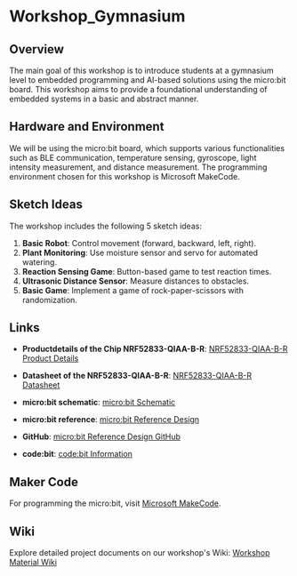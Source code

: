 # Workshop_Gymnasium

## Overview
The main goal of this workshop is to introduce students at a gymnasium level to embedded programming and AI-based solutions using the micro:bit board. This workshop aims to provide a foundational understanding of embedded systems in a basic and abstract manner.

## Hardware and Environment
We will be using the micro:bit board, which supports various functionalities such as BLE communication, temperature sensing, gyroscope, light intensity measurement, and distance measurement. The programming environment chosen for this workshop is Microsoft MakeCode.

## Sketch Ideas
The workshop includes the following 5 sketch ideas:
1. **Basic Robot**: Control movement (forward, backward, left, right).
2. **Plant Monitoring**: Use moisture sensor and servo for automated watering.
3. **Reaction Sensing Game**: Button-based game to test reaction times.
4. **Ultrasonic Distance Sensor**: Measure distances to obstacles.
5. **Basic Game**: Implement a game of rock-paper-scissors with randomization.

## Links
- **Productdetails of the Chip NRF52833-QIAA-B-R**:
  [NRF52833-QIAA-B-R Product Details](https://www.mouser.de/ProductDetail/Nordic-Semiconductor/NRF52833-QIAA-B-R?qs=QNEnbhJQKvZJgEeQ4YvY6A%3D%3D&srsltid=AfmBOooqhyATLsEwSMoCtS5QGuVrmZizfp8Re_mR3uQiQ8FBH__UMQIP)

- **Datasheet of the NRF52833-QIAA-B-R**:
  [NRF52833-QIAA-B-R Datasheet](https://www.mouser.de/datasheet/2/297/nRF52833_SoC_Product_Brief-1815256.pdf)

- **micro:bit schematic**:
  [micro:bit Schematic](https://tech.microbit.org/hardware/schematic/)

- **micro:bit reference**:
  [micro:bit Reference Design](https://tech.microbit.org/hardware/reference-design/)

- **GitHub**:
  [micro:bit Reference Design GitHub](https://github.com/microbit-foundation/microbit-reference-design)

- **code:bit**:
  [code:bit Information](https://tech.microbit.org/hardware/)

## Maker Code
For programming the micro:bit, visit [Microsoft MakeCode](https://makecode.microbit.org/).

## Wiki
Explore detailed project documents on our workshop's Wiki: [Workshop Material Wiki](https://wiki.eolab.de/doku.php?id=lets_plaiy:workshop-material:start)

